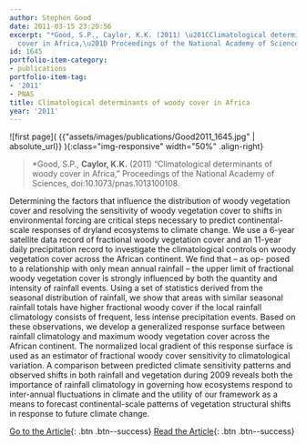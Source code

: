 ```yaml
---
author: Stephen Good
date: 2011-03-15 23:20:56
excerpt: "*Good, S.P., Caylor, K.K. (2011) \u201CClimatological determinants of woody
  cover in Africa,\u201D Proceedings of the National Academy of Sciences, doi:10.1073/pnas.1013100108."
id: 1645
portfolio-item-category:
- publications
portfolio-item-tag:
- '2011'
- PNAS
title: Climatological determinants of woody cover in Africa
year: '2011'
---
```


![first page]( {{"assets/images/publications/Good2011_1645.jpg" | absolute_url}} ){:class="img-responsive" width="50%" .align-right}

> *Good, S.P., **Caylor, K.K.** (2011) “Climatological determinants of woody cover in Africa,” Proceedings of the National Academy of Sciences, doi:10.1073/pnas.1013100108.


Determining the factors that influence the distribution of woody vegetation cover and resolving the sensitivity of woody vegetation cover to shifts in environmental forcing are critical steps necessary to predict continental-scale responses of dryland ecosystems to climate change. We use a 6-year satellite data record of fractional woody vegetation cover and an 11-year daily precipitation record to investigate the climatological controls on woody vegetation cover across the African continent. We find that – as op- posed to a relationship with only mean annual rainfall – the upper limit of fractional woody vegetation cover is strongly influenced by both the quantity and intensity of rainfall events. Using a set of statistics derived from the seasonal distribution of rainfall, we show that areas with similar seasonal rainfall totals have higher fractional woody cover if the local rainfall climatology consists of frequent, less intense precipitation events. Based on these observations, we develop a generalized response surface between rainfall climatology and maximum woody vegetation cover across the African continent. The normalized local gradient of this response surface is used as an estimator of fractional woody cover sensitivity to climatological variation. A comparison between predicted climate sensitivity patterns and observed shifts in both rainfall and vegetation during 2009 reveals both the importance of rainfall climatology in governing how ecosystems respond to inter-annual fluctuations in climate and the utility of our framework as a means to forecast continental-scale patterns of vegetation structural shifts in response to future climate change.


[Go to the Article](http://dx.doi.org/10.1073/pnas.1013100108){: .btn .btn--success} [Read the Article](https://www.dropbox.com/s/xb7zou19nivtwal/P%20Natl%20Acad%20Sci%20Usa%202011%20Good.pdf){: .btn .btn--success}
